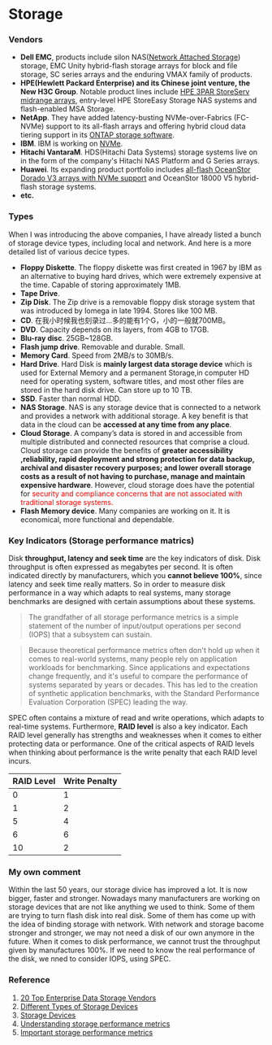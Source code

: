 # Storage
### Vendors
- <b>Dell EMC</b>, products include silon NAS([Network Attached Storage](https://zh.wikipedia.org/zh/%E7%B6%B2%E8%B7%AF%E9%99%84%E5%8A%A0%E5%84%B2%E5%AD%98)) storage, EMC Unity hybrid-flash storage arrays for block and file storage, SC series arrays and the enduring VMAX family of products.
- <b>HPE(Hewlett Packard Enterprise) and its Chinese joint venture, the New H3C Group</b>. Notable product lines include [HPE 3PAR StoreServ midrange arrays](https://www.kelsercorp.com/blog/what-is-hpe-3par-storeserv-storage), entry-level HPE StoreEasy Storage NAS systems and flash-enabled MSA Storage.
- <b>NetApp</b>. They have added latency-busting NVMe-over-Fabrics (FC-NVMe) support to its all-flash arrays and offering hybrid cloud data tiering support in its [ONTAP storage software](https://en.wikipedia.org/wiki/ONTAP).
- <b>IBM</b>. IBM is working on [NVMe](https://www.enterprisestorageforum.com/storage-technology/ibm-storage-banks-on-nvme.html).
- <b>Hitachi VantaraM</b>. HDS(Hitachi Data Systems) storage systems live on in the form of the company's Hitachi NAS Platform and G Series arrays.
- <b>Huawei</b>. Its expanding product portfolio includes [all-flash OceanStor Dorado V3 arrays with NVMe support](https://e.huawei.com/en/products/cloud-computing-dc/storage/unified-storage/dorado-v3) and OceanStor 18000 V5 hybrid-flash storage systems.
- <b>etc.</b>
### Types
When I was introducing the above companies, I have already listed a bunch of storage device types, including local and network. And here is a more detailed list of various decice types.
- <b>Floppy Diskette</b>. The floppy diskette was first created in 1967 by IBM as an alternative to buying hard drives, which were extremely expensive at the time. Capable of storing approximately 1MB.
- <b>Tape Drive</b>. 
- <b>Zip Disk</b>. The Zip drive is a removable floppy disk storage system that was introduced by Iomega in late 1994. Stores like 100 MB.
- <b>CD</b>. 在我小时候我也刻录过...多的能有1个G，小的一般就700MB。
- <b>DVD</b>. Capacity depends on its layers, from 4GB to 17GB.
- <b>Blu-ray disc</b>. 25GB~128GB.
- <b>Flash jump drive</b>. Removable and durable. Small.
- <b>Memory Card</b>. Speed from 2MB/s to 30MB/s.
- <b>Hard Drive</b>. Hard Disk is <b>mainly largest data storage device</b> which is used for External Memory and a permanent Storage,in computer HD need for  operating system, software titles, and most other files are stored in the hard disk drive. Can store up to 10 TB.
- <b>SSD</b>. Faster than normal HDD.
- <b>NAS Storage</b>. NAS is any storage device that is connected to a network and provides a network with additional storage. A key benefit is that data in the cloud can be <b>accessed at any time from any place</b>.
- <b>Cloud Storage</b>. A company’s data is stored in and accessible from multiple distributed and connected resources that comprise a cloud. Cloud storage can provide the benefits of <b>greater accessibility ,reliability, rapid deployment and strong protection for data backup, archival and disaster recovery purposes; and lower overall storage costs as a result of not having to purchase, manage and maintain expensive hardware</b>. However, cloud storage does have the potential for <font color="red">security and compliance concerns that are not associated with traditional storage systems. </font>
- <b>Flash Memory device</b>. Many companies are working on it. It is economical, more functional and dependable.
### Key Indicators (Storage performance matrics)
Disk <b>throughput, latency and seek time</b> are the key indicators of disk. Disk throughput is often expressed as megabytes per second. It is often indicated directly by manufacturers, which you <b>cannot believe 100%</b>, since latency and seek time really matters.
So in order to measure disk performance in a way which adapts to real systems, many storage benchmarks are designed with certain assumptions about these systems. 
> The grandfather of all storage performance metrics is a simple statement of the number of input/output operations per second (IOPS) that a subsystem can sustain.

> Because theoretical performance metrics often don't hold up when it comes to real-world systems, many people rely on application workloads for benchmarking. Since applications and expectations change frequently, and it's useful to compare the performance of systems separated by years or decades. This has led to the creation of synthetic application benchmarks, with the Standard Performance Evaluation Corporation (SPEC) leading the way.

SPEC often contains a mixture of read and write operations, which adapts to real-time systems.
Furthermore, <b>RAID level</b> is also a key indicator.  Each RAID level generally has strengths and weaknesses when it comes to either protecting data or performance. One of the critical aspects of RAID levels when thinking about performance is the write penalty that each RAID level incurs. 

|RAID Level | Write Penalty |
|---        | --------- |
|0|1|
|1|2|
|5|4|
|6|6|
|10|2|
### My own comment
Within the last 50 years, our storage divice has improved a lot. It is now bigger, faster and stronger. Nowadays many manufacturers are working on storage devices that are not like anything we used to think. Some of them are trying to turn flash disk into real disk. Some of them has come up with the idea of binding storage with network. With network and storage bacome stronger and stronger, we may not need a disk of our own anymore in the future. 
When it comes to disk performance, we cannot trust the throughput given by manufactures 100%. If we need to know the real performance of the disk, we nned to consider IOPS, using SPEC.
### Reference
1. [20 Top Enterprise Data Storage Vendors](https://www.enterprisestorageforum.com/products/20-top-enterprise-data-storage-vendors.html)
2. [Different Types of Storage Devices
](https://www.ahirlabs.com/2019/02/01/different-types-of-storage-devices/)
3. [Storage Devices](https://teachcomputerscience.com/storage-devices/)
4. [Understanding storage performance metrics
](https://searchstorage.techtarget.com/tip/Understanding-storage-performance-metrics)
5. [Important storage performance metrics](https://www.vembu.com/blog/important-storage-performance-metrics/)
